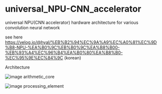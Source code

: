 # universal_NPU-CNN_accelerator
universal NPU(CNN accelerator) hardware architecture for various convolution neural network

see here https://velog.io/@hyal/%EB%B2%94%EC%9A%A9%EC%A0%81%EC%9D%B8-NPU-%EA%B0%9C%EB%B0%9C%EA%B8%B00-%EB%93%A4%EC%96%B4%EA%B0%80%EA%B8%B0-%EC%95%9E%EC%84%9C (korean)


Architecture


![image](https://github.com/thousrm/universal_NPU-CNN_accelerator/assets/101848060/c036ea54-cd50-4597-9843-1f02eb32852b)
arithmetic_core

![image](https://github.com/thousrm/universal_NPU-CNN_accelerator/assets/101848060/a979a3bd-e9e0-43e2-828a-0888501a17c8)
processing_element
